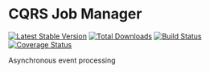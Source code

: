 # CQRS Job Manager

[![Latest Stable Version](https://poser.pugx.org/pauci/cqrs-job-manager/v/stable)](https://packagist.org/packages/pauci/cqrs)
[![Total Downloads](https://poser.pugx.org/pauci/cqrs-job-manager/downloads)](https://packagist.org/packages/pauci/cqrs)
[![Build Status](https://travis-ci.org/pauci/cqrs-job-manager.svg?branch=master)](https://travis-ci.org/pauci/cqrs)
[![Coverage Status](https://coveralls.io/repos/pauci/cqrs-job-manager/badge.png?branch=master)](https://coveralls.io/r/pauci/cqrs)

Asynchronous event processing
